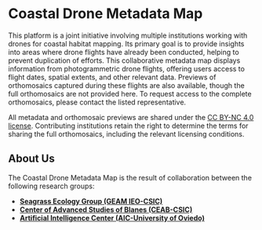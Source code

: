 # Coastal Drone Metadata Map

This platform is a joint initiative involving multiple institutions working with drones for coastal habitat mapping. Its primary goal is to provide insights into areas where drone flights have already been conducted, helping to prevent duplication of efforts. This collaborative metadata map displays information from photogrammetric drone flights, offering users access to flight dates, spatial extents, and other relevant data. Previews of orthomosaics captured during these flights are also available, though the full orthomosaics are not provided here. To request access to the complete orthomosaics, please contact the listed representative.

All metadata and orthomosaic previews are shared under the [CC BY-NC 4.0 license](https://creativecommons.org/licenses/by-nc/4.0/deed.en). Contributing institutions retain the right to determine the terms for sharing the full orthomosaics, including the relevant licensing conditions.


## About Us

The Coastal Drone Metadata Map is the result of collaboration between the following research groups:

- **[Seagrass Ecology Group (GEAM IEO-CSIC)](https://www.ieo.es/es/)**
- **[Center of Advanced Studies of Blanes (CEAB-CSIC)](https://www.ceab.csic.es)**
- **[Artificial Intelligence Center (AIC-University of Oviedo)](https://www.aic.uniovi.es)**



